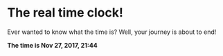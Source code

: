 # The real time clock!

Ever wanted to know what the time is? Well, your journey is about to end!

**The time is Nov 27, 2017, 21:44**